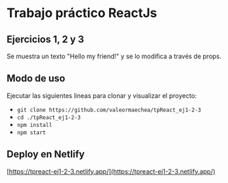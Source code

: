 # Trabajo práctico ReactJs

## Ejercicios 1, 2 y 3

Se muestra un texto "Hello my friend!" y se lo modifica a través de props.

## Modo de uso

Ejecutar las siguientes lineas para clonar y visualizar el proyecto:
- `git clone https://github.com/valeormaechea/tpReact_ej1-2-3`
- `cd ./tpReact_ej1-2-3`
- `npm install`
- `npm start`

## Deploy en Netlify 

[https://tpreact-ej1-2-3.netlify.app/](https://tpreact-ej1-2-3.netlify.app/)